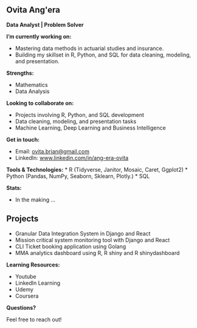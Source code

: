 ## Ovita Ang'era

**Data Analyst | Problem Solver**

**I’m currently working on:**

* Mastering data methods in actuarial studies and insurance.
* Building my skillset in R, Python, and SQL for data cleaning, modeling, and presentation.

**Strengths:**

* Mathematics
* Data Analysis

**Looking to collaborate on:**

* Projects involving R, Python, and SQL development 
* Data cleaning, modeling, and presentation tasks
* Machine Learning, Deep Learning and Business Intelligence

**Get in touch:**

* Email: ovita.brian@gmail.com
* LinkedIn: www.linkedin.com/in/ang-era-ovita

**Tools & Technologies:**
    * R (Tidyverse, Janitor, Mosaic, Caret, Ggplot2)
    * Python (Pandas, NumPy, Seaborn, Sklearn, Plotly.)
    * SQL

**Stats:**

  * In the making ...


## Projects

* Granular Data Integration System in Django and React
* Mission critical system monitoring tool with Django and React
* CLI Ticket booking application using Golang
* MMA analytics dashboard using R, R shiny and R shinydashboard

**Learning Resources:**

* Youtube
* LinkedIn Learning
* Udemy
* Coursera

**Questions?**

Feel free to reach out!

<!---
ovita-angera/ovita-angera is a ✨ special ✨ repository because its `README.md` (this file) appears on your GitHub profile.
You can click the Preview link to take a look at your changes.
--->

